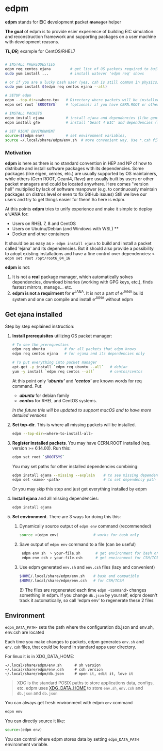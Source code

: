 # edpm

**edpm** stands for **E**IC **d**evelopment  **p**acket ~~**m**anager~~ helper

**The goal** of edpm is to provide esier experience of building EIC simulation and reconstruction 
framework and supporting packages on a user machine with development reasons. 

***TL;DR;*** example for CentOS/RHEL7
```bash

# INSTALL PREREQUESTIES
edpm req centos ejana         # get list of OS packets required to build jana and deps
sudo yum install ...          # install watever 'edpm req' shows

# or if you are a lucky bash user (yes, csh is still common in physics):
sudo yum install $(edpm req centos ejana --all) 

# SETUP edpm
edpm --top-dir=<where-to>   # Directory where packets will be installed
edpm set root `$ROOTSYS`    # (optional) if you have CERN.ROOT or other monster packets: 

# INSTALL PACKETS
edpm install ejana          # install ejana and dependencies (like genfit, jana and rave)
edpm install g4e            # install 'Geant 4 EIC' and dependencies (like vgm, hepmc)

# SET RIGHT ENVIRONMENT 
source<$(edpm env)          # set environment variables, 
source ~/.local/share/edpm/env.sh  # more convenient way. Use *.csh file for tcsh
```


### Motivation

**edpm** is here as there is no standard convention in HEP and NP of how to distribute and install software packages 
with its dependencies. Some packages (like eigen, xerces, etc.) are usually supported by 
OS maintainers, while others (Cern ROOT, Geant4, Rave) are usually built by users or 
other packet managers and could be located anywhere. Here comes "version hell" multiplied by lack of software manpower 
(e.g. to continuously maintain packages on distros level or even to fix GitHub issues) 
Still we love our users and try to get things easier for them!
So here is edpm.


At this points **edpm** tries to unify experience and make it simple to deploy e^JANA for:

- Users on RHEL 7, 8 and CentOS
- Users on Ubutnu/Debian (and Windows with WSL) \*\*
- Docker and other containers


It should be as easy as ```> edpm install ejana``` to build and install a packet called 'ejana'
 and its dependencies. But it should also provide a possibility to adopt existing installations
  and have a fine control over dependencies: ```> edpm set root /opt/root6_04_16```

**edpm** is not: 

1. It is not a **real** package manager, which automatically solves dependencies, 
download binaries (working with GPG keys, etc.), finds fastest mirrors, manage... etc. 
2. **edpm is not a requirment** for e<sup>JANA</sup>. It is not a part of e<sup>JANA</sup> 
    build system and one can compile and install e<sup>JANA</sup> without edpm   


## Get ejana installed

Step by step explained instruction:

1. **Install prerequisites** utilizing OS packet manager:

    ```bash
    # To see the prerequesties
    edpm req ubuntu         # for all packets that edpm knows
    edpm req centos ejana   # for ejana and its dependencies only
    
    # To put everything into packet manager 
    apt-get -y install `edpm req ubuntu --all`   # debian
    yum -y install `edpm req centos --all`       # centos/centos    
    ```
    
    At this point only ***'ubuntu'*** and ***'centos'*** are known words for req command. Put: 
    * ***ubuntu*** for debian family 
    * ***centos*** for RHEL and CentOS systems.

    *In the future this will be updated to support macOS and to have more detailed versions*

2. **Set top-dir**. This is where all missing packets will be installed.   

    ```bash
    edpm --top-dir=<where-to-install-all>
    ```
   
3. **Register installed packets**. You may have CERN.ROOT installed (req. version >= 6.14.00). Run this:
    ```bash
    edpm set root `$ROOTSYS` 
    ```
   
   You may set paths for other installed dependencies combining:  
   ```bash
   edpm install ejana --missing --explain    # to see missing dependencies
   edpm set <name> <path>                    # to set dependency path
   ```
   
   Or you may skip this step and just get everything installed by edpm
   
4. **Install ejana** and all missing dependencies:

    ```bash
    edpm install ejana
    ```

5. **Set environment**. There are 3 ways for doing this this: 
    
    1. Dynamically source output of ```edpm env``` command (recommended)
    
        ```bash        
        source <(edpm env)                # works for bash only
        ```
    2. Save output of ```edpm env``` command to a file (can be useful)
    
        ```bash
         edpm env sh  > your-file.sh       # get environment for bash or compatible shells
         edpm env csh > your-file.csh      # get environment for CSH/TCSH
        ```
    3. Use edpm generated ```env.sh``` and ```env.csh``` files (lazy and convenient)
    
        ```bash        
        $HOME/.local/share/edpm/env.sh    # bash and compatible
        $HOME/.local/share/edpm/env.csh   # for CSH/TCSH
        ```
        (!) The files are regenerated each time ```edpm <command>``` changes something in edpm.
        If you change ```db.json``` by yourself, edpm doesn't track it automatically, so call 'edpm env'
        to regenerate these 2 files
    

## Environment

 ```edpm_DATA_PATH```- sets the path where the configuration db.json and env.sh, env.csh are located


Each time you make changes to packets, 
edpm generates `env.sh` and `env.csh` files, 
that could be found in standard apps user directory.

For linux it is in XDG_DATA_HOME:

```
~/.local/share/edpm/env.sh      # sh version
~/.local/share/edpm/env.csh     # csh version
~/.local/share/edpm/db.json     # open it, edit it, love it
```

> XDG is the standard POSIX paths to store applications data, configs, etc. 
edpm uses [XDG_DATA_HOME](https://wiki.archlinux.org/index.php/XDG_Base_Directory#Specification)
to store `env.sh`, `env.csh` and `db.json` and ```db.json```

You can always get fresh environment with edpm ```env``` command 
```bash
edpm env
```

You can directly source it like:
```bash
source<(edpm env)
```

You can control where edpm stores data by setting ```edpm_DATA_PATH``` environment variable.


<br><br>

